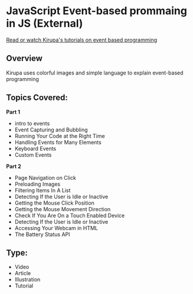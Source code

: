 # JavaScript Event-based prommaing in JS (External)
[Read or watch Kirupa's tutorials on event based programming](http://www.kirupa.com/javascript_events/index.htm)

## Overview
Kirupa uses colorful images and simple language to explain event-based programming

## Topics Covered:
**Part 1**
- intro to events
- Event Capturing and Bubbling
- Running Your Code at the Right Time
- Handling Events for Many Elements
- Keyboard Events
- Custom Events

**Part 2**
- Page Navigation on Click
- Preloading Images
- Filtering Items In A List
- Detecting If the User is Idle or Inactive
- Getting the Mouse Click Position
- Getting the Mouse Movement Direction
- Check If You Are On a Touch Enabled Device
- Detecting If the User is Idle or Inactive
- Accessing Your Webcam in HTML
- The Battery Status API


## Type:
- Video
- Article
- Illustration
- Tutorial
